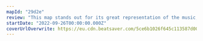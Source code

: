 ```yaml
---
mapId: "29d2e"
review: "This map stands out for its great representation of the music, nice use of arcs to go with the vocals and well spaced lowers that maintain the same feeling as the upper diffs!"
startDate: "2022-09-26T00:00:00.000Z"
coverUrlOverwrite: https://eu.cdn.beatsaver.com/5ce6b1026f645c113587d0093c80d8527a7408ca.jpg
---
```

